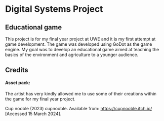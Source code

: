 # Digital Systems Project
## Educational game

This project is for my final year project at UWE and it is my first attempt at game development. The game was developed using GoDot as the game engine. My goal was to develop an educational game aimed at teaching the basics of the environment and agriculture to a younger audience.


## Credits

#### Asset pack:
The artist has very kindly allowed me to use some of their creations within the game for my final year project.

Cup nooble (2023) cupnooble. Available from: https://cupnooble.itch.io/ [Accessed 15 March 2024].
